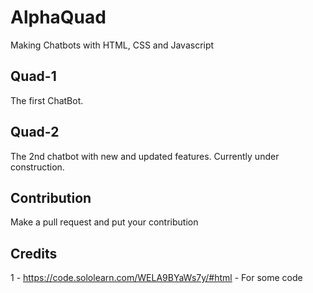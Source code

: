 # AlphaQuad
Making Chatbots with HTML, CSS and Javascript

## Quad-1
The first ChatBot.

## Quad-2
The 2nd chatbot with new and updated features. Currently under construction. 

## Contribution
Make a pull request and put your contribution

## Credits
1 - https://code.sololearn.com/WELA9BYaWs7y/#html - For some code 
